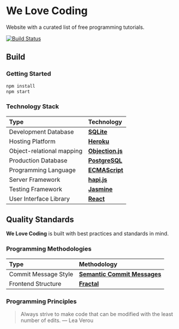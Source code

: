 # We Love Coding

Website with a curated list of free programming tutorials.

[![Build Status](https://travis-ci.org/welovecoding/website.svg?branch=master)](https://travis-ci.org/welovecoding/website)

## Build

### Getting Started

```bash
npm install
npm start
```

### Technology Stack

Type | Technology 
:--- | :--- 
Development Database | [**SQLite**](https://www.sqlite.org)
Hosting Platform | [**Heroku**](https://dashboard.heroku.com)
Object-relational mapping | [**Objection.js**](http://vincit.github.io/objection.js/)
Production Database | [**PostgreSQL**](https://www.postgresql.org)
Programming Language | [**ECMAScript**](https://www.ecma-international.org/ecma-262/6.0/)
Server Framework | [**hapi.js**](https://hapijs.com)
Testing Framework | [**Jasmine**](https://jasmine.github.io)
User Interface Library | [**React**](https://reactjs.org)

## Quality Standards

**We Love Coding** is built with best practices and standards in mind.

### Programming Methodologies

Type | Methodology 
:--- | :--- 
Commit Message Style | [**Semantic Commit Messages**](https://seesparkbox.com/foundry/semantic_commit_messages)
Frontend Structure | [**Fractal**](https://hackernoon.com/fractal-a-react-app-structure-for-infinite-scale-4dab943092af)

### Programming Principles

> Always strive to make code that can be modified with the least number of edits. — Lea Verou
